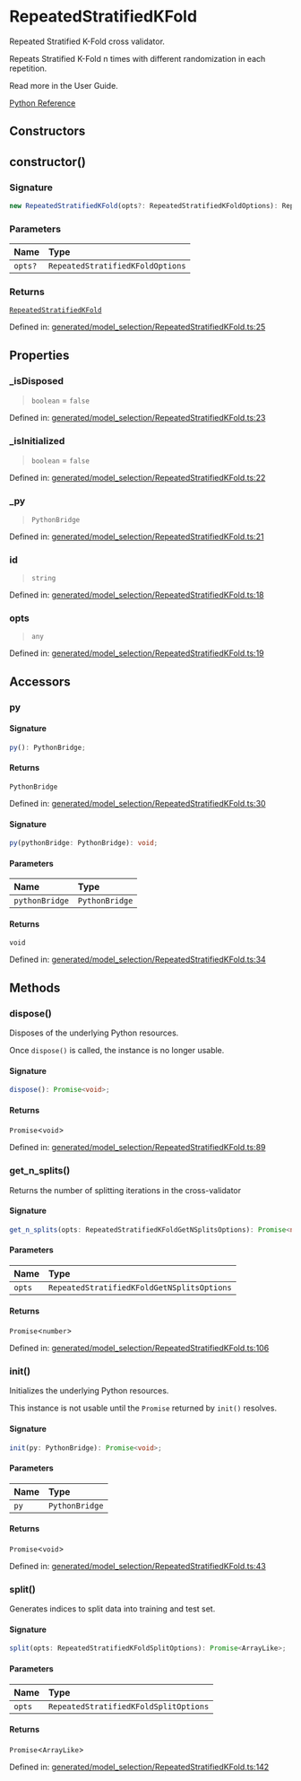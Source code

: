 # RepeatedStratifiedKFold

Repeated Stratified K-Fold cross validator.

Repeats Stratified K-Fold n times with different randomization in each repetition.

Read more in the User Guide.

[Python Reference](https://scikit-learn.org/stable/modules/generated/sklearn.model_selection.RepeatedStratifiedKFold.html)

## Constructors

## constructor()

### Signature

```ts
new RepeatedStratifiedKFold(opts?: RepeatedStratifiedKFoldOptions): RepeatedStratifiedKFold;
```

### Parameters

| Name | Type |
| :------ | :------ |
| `opts?` | `RepeatedStratifiedKFoldOptions` |

### Returns

[`RepeatedStratifiedKFold`](RepeatedStratifiedKFold.md)

Defined in:  [generated/model\_selection/RepeatedStratifiedKFold.ts:25](https://github.com/transitive-bullshit/scikit-learn-ts/blob/92ab806/packages/sklearn/src/generated/model_selection/RepeatedStratifiedKFold.ts#L25)

## Properties

### \_isDisposed

> `boolean`  = `false`

Defined in:  [generated/model\_selection/RepeatedStratifiedKFold.ts:23](https://github.com/transitive-bullshit/scikit-learn-ts/blob/92ab806/packages/sklearn/src/generated/model_selection/RepeatedStratifiedKFold.ts#L23)

### \_isInitialized

> `boolean`  = `false`

Defined in:  [generated/model\_selection/RepeatedStratifiedKFold.ts:22](https://github.com/transitive-bullshit/scikit-learn-ts/blob/92ab806/packages/sklearn/src/generated/model_selection/RepeatedStratifiedKFold.ts#L22)

### \_py

> `PythonBridge`

Defined in:  [generated/model\_selection/RepeatedStratifiedKFold.ts:21](https://github.com/transitive-bullshit/scikit-learn-ts/blob/92ab806/packages/sklearn/src/generated/model_selection/RepeatedStratifiedKFold.ts#L21)

### id

> `string`

Defined in:  [generated/model\_selection/RepeatedStratifiedKFold.ts:18](https://github.com/transitive-bullshit/scikit-learn-ts/blob/92ab806/packages/sklearn/src/generated/model_selection/RepeatedStratifiedKFold.ts#L18)

### opts

> `any`

Defined in:  [generated/model\_selection/RepeatedStratifiedKFold.ts:19](https://github.com/transitive-bullshit/scikit-learn-ts/blob/92ab806/packages/sklearn/src/generated/model_selection/RepeatedStratifiedKFold.ts#L19)

## Accessors

### py

#### Signature

```ts
py(): PythonBridge;
```

#### Returns

`PythonBridge`

Defined in:  [generated/model\_selection/RepeatedStratifiedKFold.ts:30](https://github.com/transitive-bullshit/scikit-learn-ts/blob/92ab806/packages/sklearn/src/generated/model_selection/RepeatedStratifiedKFold.ts#L30)

#### Signature

```ts
py(pythonBridge: PythonBridge): void;
```

#### Parameters

| Name | Type |
| :------ | :------ |
| `pythonBridge` | `PythonBridge` |

#### Returns

`void`

Defined in: [generated/model\_selection/RepeatedStratifiedKFold.ts:34](https://github.com/transitive-bullshit/scikit-learn-ts/blob/92ab806/packages/sklearn/src/generated/model_selection/RepeatedStratifiedKFold.ts#L34)

## Methods

### dispose()

Disposes of the underlying Python resources.

Once `dispose()` is called, the instance is no longer usable.

#### Signature

```ts
dispose(): Promise<void>;
```

#### Returns

`Promise`\<`void`\>

Defined in:  [generated/model\_selection/RepeatedStratifiedKFold.ts:89](https://github.com/transitive-bullshit/scikit-learn-ts/blob/92ab806/packages/sklearn/src/generated/model_selection/RepeatedStratifiedKFold.ts#L89)

### get\_n\_splits()

Returns the number of splitting iterations in the cross-validator

#### Signature

```ts
get_n_splits(opts: RepeatedStratifiedKFoldGetNSplitsOptions): Promise<number>;
```

#### Parameters

| Name | Type |
| :------ | :------ |
| `opts` | `RepeatedStratifiedKFoldGetNSplitsOptions` |

#### Returns

`Promise`\<`number`\>

Defined in:  [generated/model\_selection/RepeatedStratifiedKFold.ts:106](https://github.com/transitive-bullshit/scikit-learn-ts/blob/92ab806/packages/sklearn/src/generated/model_selection/RepeatedStratifiedKFold.ts#L106)

### init()

Initializes the underlying Python resources.

This instance is not usable until the `Promise` returned by `init()` resolves.

#### Signature

```ts
init(py: PythonBridge): Promise<void>;
```

#### Parameters

| Name | Type |
| :------ | :------ |
| `py` | `PythonBridge` |

#### Returns

`Promise`\<`void`\>

Defined in:  [generated/model\_selection/RepeatedStratifiedKFold.ts:43](https://github.com/transitive-bullshit/scikit-learn-ts/blob/92ab806/packages/sklearn/src/generated/model_selection/RepeatedStratifiedKFold.ts#L43)

### split()

Generates indices to split data into training and test set.

#### Signature

```ts
split(opts: RepeatedStratifiedKFoldSplitOptions): Promise<ArrayLike>;
```

#### Parameters

| Name | Type |
| :------ | :------ |
| `opts` | `RepeatedStratifiedKFoldSplitOptions` |

#### Returns

`Promise`\<`ArrayLike`\>

Defined in:  [generated/model\_selection/RepeatedStratifiedKFold.ts:142](https://github.com/transitive-bullshit/scikit-learn-ts/blob/92ab806/packages/sklearn/src/generated/model_selection/RepeatedStratifiedKFold.ts#L142)
